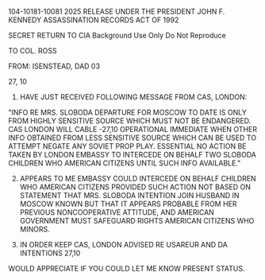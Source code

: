 104-10181-10081 2025 RELEASE UNDER THE PRESIDENT JOHN F. KENNEDY ASSASSINATION RECORDS ACT OF 1992

SECRET
RETURN TO CIA
Background Use Only
Do Not Reproduce

TO COL. ROSS

FROM: ISENSTEAD, DAD
03

27, 10
1. HAVE JUST RECEIVED FOLLOWING MESSAGE FROM CAS, LONDON:

"INFO RE MRS. SLOBODA DEPARTURE FOR MOSCOW TO DATE IS ONLY FROM HIGHLY
SENSITIVE SOURCE WHICH MUST NOT BE ENDANGERED. CAS LONDON WILL CABLE
-27,10
OPERATIONAL IMMEDIATE WHEN OTHER INFO OBTAINED FROM LESS SENSITIVE SOURCE
WHICH CAN BE USED TO ATTEMPT NEGATE ANY SOVIET PROP PLAY. ESSENTIAL NO
ACTION BE TAKEN BY LONDON EMBASSY TO INTERCEDE ON BEHALF TWO SLOBODA
CHILDREN WHO AMERICAN CITIZENS UNTIL SUCH INFO AVAILABLE."

2. APPEARS TO ME EMBASSY COULD INTERCEDE ON BEHALF CHILDREN WHO
AMERICAN CITIZENS PROVIDED SUCH ACTION NOT BASED ON STATEMENT THAT
MRS. SLOBODA INTENTION JOIN HUSBAND IN MOSCOW KNOWN BUT THAT IT APPEARS
PROBABLE FROM HER PREVIOUS NONCOOPERATIVE ATTITUDE, AND AMERICAN GOVERNMENT
MUST SAFEGUARD RIGHTS AMERICAN CITIZENS WHO MINORS.

3. IN ORDER KEEP CAS, LONDON ADVISED RE USAREUR AND DA INTENTIONS
27,10

WOULD APPRECIATE IF YOU COULD LET ME KNOW PRESENT STATUS.
